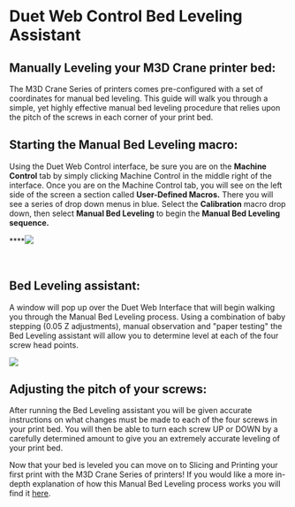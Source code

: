 # Duet Web Control Bed Leveling Assistant

## Manually Leveling your M3D Crane printer bed: <a id="manually-leveling-your-m-3-d-crane-printer-bed"></a>

The M3D Crane Series of printers comes pre-configured with a set of coordinates for manual bed leveling. This guide will walk you through a simple, yet highly effective manual bed leveling procedure that relies upon the pitch of the screws in each corner of your print bed.

## Starting the Manual Bed Leveling macro: <a id="starting-the-manual-bed-leveling-macro"></a>

Using the Duet Web Control interface, be sure you are on the **Machine Control** tab by simply clicking Machine Control in the middle right of the interface. Once you are on the Machine Control tab, you will see on the left side of the screen a section called **User-Defined Macros.** There you will see a series of drop down menus in blue. Select the **Calibration** macro drop down, then select **Manual Bed Leveling** to begin the **Manual Bed Leveling sequence.**

\*\*\*\*![](https://blobscdn.gitbook.com/v0/b/gitbook-28427.appspot.com/o/assets%2F-LHsKN4t1c1PNlAAcU9y%2F-LP4AuUjFS5N0OQRn9Mg%2F-LP4BOIs8hrO4iLQ-b5i%2FDuet8.png?alt=media&token=af7660db-326c-4d28-8731-36a20ddbf95b)

​

## Bed Leveling assistant: <a id="bed-leveling-assistant"></a>

A window will pop up over the Duet Web Interface that will begin walking you through the Manual Bed Leveling process. Using a combination of baby stepping \(0.05 Z adjustments\), manual observation and "paper testing" the Bed Leveling assistant will allow you to determine level at each of the four screw head points.

![](https://blobscdn.gitbook.com/v0/b/gitbook-28427.appspot.com/o/assets%2F-LHsKN4t1c1PNlAAcU9y%2F-LP-X3_tgXoMCFfqi184%2F-LP-YQwp8M1XMPYcGMiX%2FBedLevel1.png?alt=media&token=5f2e3a81-7fb2-4135-95cf-93bc4ca712e4)

## Adjusting the pitch of your screws: <a id="adjusting-the-pitch-of-your-screws"></a>

After running the Bed Leveling assistant you will be given accurate instructions on what changes must be made to each of the four screws in your print bed. You will then be able to turn each screw UP or DOWN by a carefully determined amount to give you an extremely accurate leveling of your print bed.

Now that your bed is leveled you can move on to Slicing and Printing your first print with the M3D Crane Series of printers! If you would like a more in-depth explanation of how this Manual Bed Leveling process works you will find it [here](https://duet3d.dozuki.com/Wiki/Using_the_manual_bed_levelling_assistant).[  
](https://crane.printm3d.com/crane-dual/duet-web-control-first-look)

